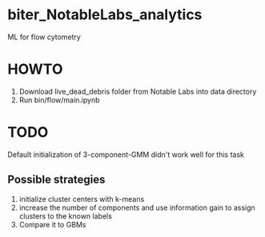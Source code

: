 # biter_NotableLabs_analytics
ML for flow cytometry

# HOWTO 
1. Download live_dead_debris folder from Notable Labs into data directory
2. Run bin/flow/main.ipynb

# TODO
Default initialization of 3-component-GMM didn't work well for this task
## Possible strategies 
1. initialize cluster centers with k-means 
2. increase the number of components and use information gain to assign clusters to the known labels
3. Compare it to GBMs 
